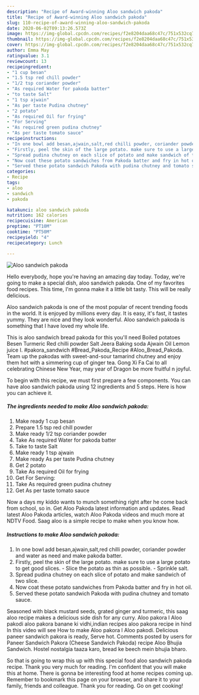 ```yaml
---
description: "Recipe of Award-winning Aloo sandwich pakoda"
title: "Recipe of Award-winning Aloo sandwich pakoda"
slug: 110-recipe-of-award-winning-aloo-sandwich-pakoda
date: 2020-06-02T09:13:26.573Z
image: https://img-global.cpcdn.com/recipes/f2e8204daa68c47c/751x532cq70/aloo-sandwich-pakoda-recipe-main-photo.jpg
thumbnail: https://img-global.cpcdn.com/recipes/f2e8204daa68c47c/751x532cq70/aloo-sandwich-pakoda-recipe-main-photo.jpg
cover: https://img-global.cpcdn.com/recipes/f2e8204daa68c47c/751x532cq70/aloo-sandwich-pakoda-recipe-main-photo.jpg
author: Emma May
ratingvalue: 3.1
reviewcount: 13
recipeingredient:
- "1 cup besan"
- "1.5 tsp red chill powder"
- "1/2 tsp coriander powder"
- "As required Water for pakoda batter"
- "to taste Salt"
- "1 tsp ajwain"
- "As per taste Pudina chutney"
- "2 potato"
- "As required Oil for frying"
- "For Serving"
- "As required green pudina chutney"
- "As per taste tomato sauce"
recipeinstructions:
- "In one bowl add besan,ajwain,salt,red chilli powder, coriander powder and water as need and make pakoda batter."
- "Firstly, peel the skin of the large potato. make sure to use a large potato to get good slices. Slice the potato as thin as possible. Sprinkle salt."
- "Spread pudina chutney on each slice of potato and make sandwich of two slice."
- "Now coat these potato sandwiches from Pakoda batter and fry in hot oil."
- "Served these potato sandwich Pakoda with pudina chutney and tomato sauce."
categories:
- Recipe
tags:
- aloo
- sandwich
- pakoda

katakunci: aloo sandwich pakoda 
nutrition: 162 calories
recipecuisine: American
preptime: "PT10M"
cooktime: "PT50M"
recipeyield: "4"
recipecategory: Lunch

---
```



![Aloo sandwich pakoda](https://img-global.cpcdn.com/recipes/f2e8204daa68c47c/751x532cq70/aloo-sandwich-pakoda-recipe-main-photo.jpg)

Hello everybody, hope you're having an amazing day today. Today, we're going to make a special dish, aloo sandwich pakoda. One of my favorites food recipes. This time, I'm gonna make it a little bit tasty. This will be really delicious.

Aloo sandwich pakoda is one of the most popular of recent trending foods in the world. It is enjoyed by millions every day. It is easy, it's fast, it tastes yummy. They are nice and they look wonderful. Aloo sandwich pakoda is something that I have loved my whole life.

This is aloo sandwich bread pakoda for this you&#39;ll need Boiled potatoes Besen Turmeric Red chilli powder Salt Jeera Baking soda Ajwain Oil Lemon juice I. #pakora_sandwich #Bread_Pakoda_Recipe #Aloo_Bread_Pakoda. Team up the pakodas with sweet-and-sour tamarind chutney and enjoy them hot with a simmering cup of ginger tea. Gong Xi Fa Cai to all celebrating Chinese New Year, may year of Dragon be more fruitful n joyful.


To begin with this recipe, we must first prepare a few components. You can have aloo sandwich pakoda using 12 ingredients and 5 steps. Here is how you can achieve it.

<!--inarticleads1-->

##### The ingredients needed to make Aloo sandwich pakoda:

1. Make ready 1 cup besan
1. Prepare 1.5 tsp red chill powder
1. Make ready 1/2 tsp coriander powder
1. Take As required Water for pakoda batter
1. Take to taste Salt
1. Make ready 1 tsp ajwain
1. Make ready As per taste Pudina chutney
1. Get 2 potato
1. Take As required Oil for frying
1. Get For Serving:
1. Take As required green pudina chutney
1. Get As per taste tomato sauce


Now a days my kiddo wants to munch something right after he come back from school, so in. Get Aloo Pakoda latest information and updates. Read latest Aloo Pakoda articles, watch Aloo Pakoda videos and much more at NDTV Food. Saag aloo is a simple recipe to make when you know how. 

<!--inarticleads2-->

##### Instructions to make Aloo sandwich pakoda:

1. In one bowl add besan,ajwain,salt,red chilli powder, coriander powder and water as need and make pakoda batter.
1. Firstly, peel the skin of the large potato. make sure to use a large potato to get good slices. - Slice the potato as thin as possible. - Sprinkle salt.
1. Spread pudina chutney on each slice of potato and make sandwich of two slice.
1. Now coat these potato sandwiches from Pakoda batter and fry in hot oil.
1. Served these potato sandwich Pakoda with pudina chutney and tomato sauce.


Seasoned with black mustard seeds, grated ginger and turmeric, this saag aloo recipe makes a delicious side dish for any curry. Aloo pakora l Aloo pakodi aloo pakora banane ki vidhi,indian recipes aloo pakora recipe in hind In this video will see How to make Aloo pakora l Aloo pakodi. Delicious paneer sandwich pakora is ready, Serve hot. Comments posted by users for Paneer Sandwich Pakora (Cheese Sandwich Pakoda) recipe Aloo Bhujia Sandwich. Hostel nostalgia taaza karo, bread ke beech mein bhujia bharo. 

So that is going to wrap this up with this special food aloo sandwich pakoda recipe. Thank you very much for reading. I'm confident that you will make this at home. There is gonna be interesting food at home recipes coming up. Remember to bookmark this page on your browser, and share it to your family, friends and colleague. Thank you for reading. Go on get cooking!
